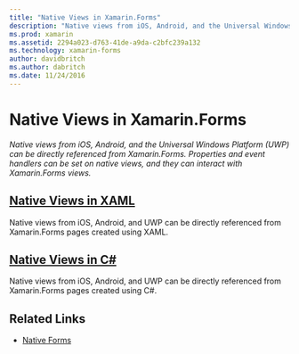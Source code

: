 ```yaml
---
title: "Native Views in Xamarin.Forms"
description: "Native views from iOS, Android, and the Universal Windows Platform (UWP) can be directly referenced from Xamarin.Forms and they can interact with Xamarin.Forms views."
ms.prod: xamarin
ms.assetid: 2294a023-d763-41de-a9da-c2bfc239a132
ms.technology: xamarin-forms
author: davidbritch
ms.author: dabritch
ms.date: 11/24/2016
---
```


# Native Views in Xamarin.Forms

_Native views from iOS, Android, and the Universal Windows Platform (UWP) can be directly referenced from Xamarin.Forms. Properties and event handlers can be set on native views, and they can interact with Xamarin.Forms views._

## [Native Views in XAML](xaml.md)

Native views from iOS, Android, and UWP can be directly referenced from Xamarin.Forms pages created using XAML.

## [Native Views in C#](code.md)

Native views from iOS, Android, and UWP can be directly referenced from Xamarin.Forms pages created using C#.


## Related Links

- [Native Forms](~/xamarin-forms/platform/native-forms.md)
